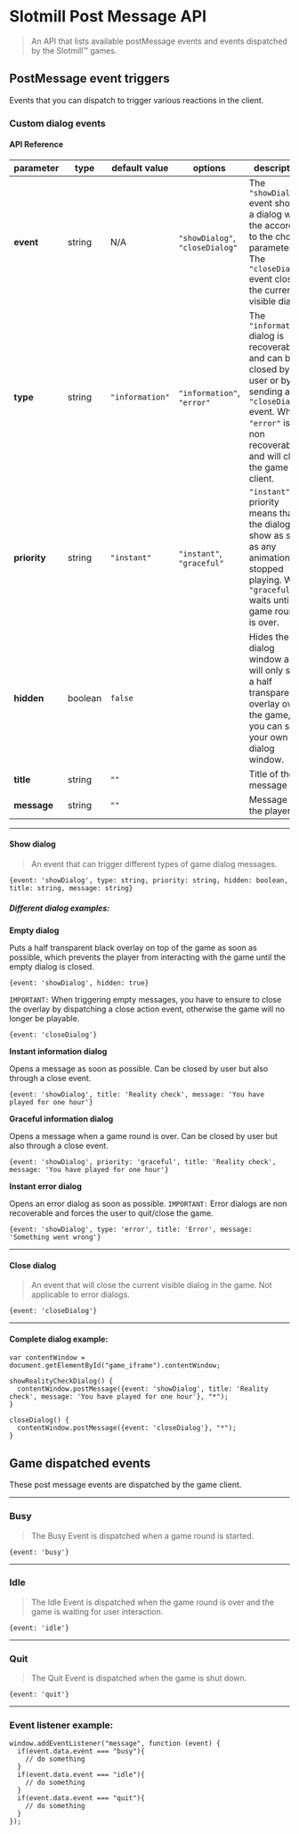 # Slotmill Post Message API

> An API that lists available postMessage events and events dispatched by the Slotmill™ games.

## PostMessage event triggers
Events that you can dispatch to trigger various reactions in the client.

### Custom dialog events

#### API Reference


| parameter | type | default value | options | description |
|--|--|--|--|--|
| **event** | string | N/A | `"showDialog"`, `"closeDialog"` | The `"showDialog"` event shows a dialog with the according to the chosen parameters. The `"closeDialog"` event closes the current visible dialog. |
| **type** | string | `"information"` | `"information"`, `"error"` | The `"information"` dialog is recoverable and can be closed by the user or by sending a `"closeDialog"` event. While `"error"` is non recoverable and will close the game client. |
| **priority** | string | `"instant"` | `"instant"`, `"graceful"` | `"instant"` priority means that the dialog will show as soon as any animation has stopped playing. While `"graceful"` waits until a game round is over. |
| **hidden** | boolean | `false` |  | Hides the dialog window and will only show a half transparent overlay over the game, so you can show your own dialog window. |
| **title** | string | `""` |  | Title of the message |
| **message** | string | `""` |  | Message to the player |


---

#### Show dialog

> An event that can trigger different types of game dialog messages.

```
{event: 'showDialog', type: string, priority: string, hidden: boolean, title: string, message: string}
```


##### Different dialog examples:

**Empty dialog**

Puts a half transparent black overlay on top of the game as soon as possible, which prevents the player from interacting with the game until the empty dialog is closed.

```
{event: 'showDialog', hidden: true}
```

`IMPORTANT:` When triggering empty messages, you have to ensure to close the overlay by dispatching a close action event, otherwise the game will no longer be playable.

```
{event: 'closeDialog'}
```



**Instant information dialog**

Opens a message as soon as possible. Can be closed by user but also through a close event.

```
{event: 'showDialog', title: 'Reality check', message: 'You have played for one hour'}
```



**Graceful information dialog**

Opens a message when a game round is over. Can be closed by user but also through a close event.

```
{event: 'showDialog', priority: 'graceful', title: 'Reality check', message: 'You have played for one hour'}
```



**Instant error dialog**

Opens an error dialog as soon as possible. 
`IMPORTANT:` Error dialogs are non recoverable and forces the user to quit/close the game.

```
{event: 'showDialog', type: 'error', title: 'Error', message: 'Something went wrong'}
```

---

#### Close dialog
> An event that will close the current visible dialog in the game. Not applicable to error dialogs.

```
{event: 'closeDialog'}
```

---

#### Complete dialog example:

```
var contentWindow = document.getElementById("game_iframe").contentWindow;

showRealityCheckDialog() {  
  contentWindow.postMessage({event: 'showDialog', title: 'Reality check', message: 'You have played for one hour'}, "*");
}

closeDialog() {  
  contentWindow.postMessage({event: 'closeDialog'}, "*");
}
```


## Game dispatched events

These post message events are dispatched by the game client.

---

### Busy

> The Busy Event is dispatched when a game round is started.

```
{event: 'busy'}
```

---

### Idle

> The Idle Event is dispatched when the game round is over and the game is waiting for user interaction.

```
{event: 'idle'}
```

---

### Quit

> The Quit Event is dispatched when the game is shut down.

```
{event: 'quit'}
```

---

### Event listener example: 
```
window.addEventListener("message", function (event) {
  if(event.data.event === "busy"){
    // do something
  }
  if(event.data.event === "idle"){
    // do something
  }
  if(event.data.event === "quit"){
    // do something
  }
});
```
